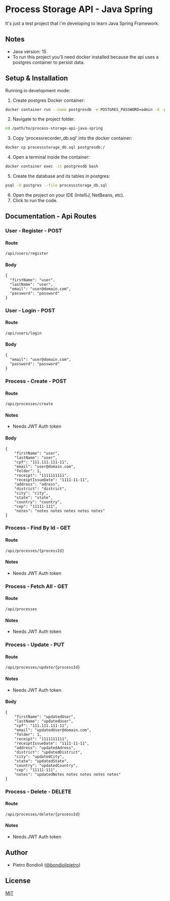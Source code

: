 # Process Storage API - Java Spring

It's just a test project that i'm developing to learn Java Spring Framework.

## Notes

- Java version: 15
- To run this project you'll need docker installed because the api uses a postgres container to
persist data.

## Setup & Installation

Running in development mode:

1. Create postgres Docker container:

```bash
docker container run --name postgresdb -e POSTGRES_PASSWORD=admin -d -p 5432:5432 postgres
```

2. Navigate to the project folder.

```bash
cd /path/to/process-storage-api-java-spring
```

3. Copy 'processrecorder_db.sql' into the docker container:

```bash
docker cp processstorage_db.sql postgresdb:/
```

4. Open a terminal inside the container:

```bash
docker container exec -it postgresdb bash
```

5. Create the database and its tables in postgres:

```bash
psql -U postgres --file processstorage_db.sql
```

6. Open the project on your IDE (IntelliJ, NetBeans, etc).
7. Click to run the code.

## Documentation - Api Routes

### User - Register - POST

#### Route

`/api/users/register`

#### Body

```
{
  "firstName": "user",
  "lastName": "user",
  "email": "user@domain.com",
  "password": "password"
}
```

### User - Login - POST

#### Route

`/api/users/login`

#### Body

```
{
  "email": "user@domain.com",
  "password": "password"
}
```

### Process - Create - POST

#### Route

`/api/processes/create`

#### Notes

- Needs JWT Auth token

#### Body

```
{
    "firstName": "user",
    "lastName": "user",
    "cpf": "111.111.111-11",
    "email": "user@domain.com",
    "folder": 1,
    "receipt": "1111111111",
    "receiptIssueDate": "1111-11-11",
    "address": "adress",
    "district": "district",
    "city": "city",
    "state": "state",
    "country": "country",
    "cep": "11111-111",
    "notes": "notes notes notes notes notes"
}
```

### Process - Find By Id - GET

#### Route

`/api/processes/{processId}`

#### Notes

- Needs JWT Auth token

### Process - Fetch All - GET

#### Route

`/api/processes`

#### Notes

- Needs JWT Auth token

### Process - Update - PUT

#### Route

`/api/processes/update/{processId}`

#### Notes

- Needs JWT Auth token

#### Body

```
{
    "firstName": "updatedUser",
    "lastName": "updatedUser", 
    "cpf": "111.111.111-11",
    "email": "updatedUser@domain.com",
    "folder": 1,
    "receipt": "1111111111",
    "receiptIssueDate": "1111-11-11",
    "address": "updatedAdress",
    "district": "updatedDistrict",
    "city": "updatedCity",
    "state": "updatedState",
    "country": "updatedCountry",
    "cep": "11111-111",
    "notes": "updatedNotes notes notes notes notes"
}
```

### Process - Delete - DELETE

#### Route

`/api/processes/delete/{processId}`

#### Notes

- Needs JWT Auth token

## Author

- Pietro Bondioli ([@bondiolipietro](https://github.com/bondiolipietro))

## License

[MIT](https://opensource.org/licenses/MIT)
